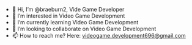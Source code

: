 - 👋 Hi, I’m @braeburn2, Vide Game Developer
- 👀 I’m interested in Video Game Development
- 🌱 I’m currently learning Video Game Development
- 💞️ I’m looking to collaborate on Video Game Development
- 📫 How to reach me? Here: videogame.development696@gmail.com

<!---
braeburn2/braeburn2 is a ✨ special ✨ repository because its `README.md` (this file) appears on your GitHub profile.
You can click the Preview link to take a look at your changes.
--->

